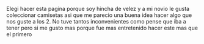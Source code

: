Elegi hacer esta pagina porque soy hincha de velez y a mi novio le gusta coleccionar camisetas asi que me parecio una buena idea hacer algo que nos guste a los 2. No tuve tantos inconvenientes como pense que iba a tener pero si me gusto mas porque fue mas entretenido hacer este mas que el primero 
